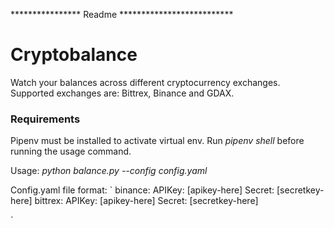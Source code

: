 **************** Readme **************************
# Cryptobalance

Watch your balances across different cryptocurrency exchanges. Supported exchanges are: Bittrex, Binance and GDAX.

### Requirements
Pipenv must be installed to activate virtual env. Run *pipenv shell* before running the usage command.

Usage:
*python balance.py --config config.yaml*

Config.yaml file format:
`
binance:
  APIKey: [apikey-here]
  Secret: [secretkey-here]
bittrex:
  APIKey: [apikey-here]
  Secret: [secretkey-here]

`
